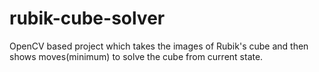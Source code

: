 # rubik-cube-solver
OpenCV based project which takes the images of Rubik's cube and then shows moves(minimum) to solve the cube from current state.
